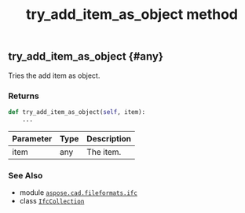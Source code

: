 ﻿---
title: try_add_item_as_object method
second_title: Aspose.CAD for Python via .NET API References
description: 
type: docs
weight: 20
url: /aspose.cad.fileformats.ifc/ifccollection/try_add_item_as_object/
is_root: false
---

## try_add_item_as_object {#any}

Tries the add item as object.


### Returns 





```python
def try_add_item_as_object(self, item):
    ...
```


| Parameter | Type | Description |
| :- | :- | :- |
| item | any | The item. |



### See Also
* module [`aspose.cad.fileformats.ifc`](../../)
* class [`IfcCollection`](/cad/python-net/aspose.cad.fileformats.ifc/ifccollection)
